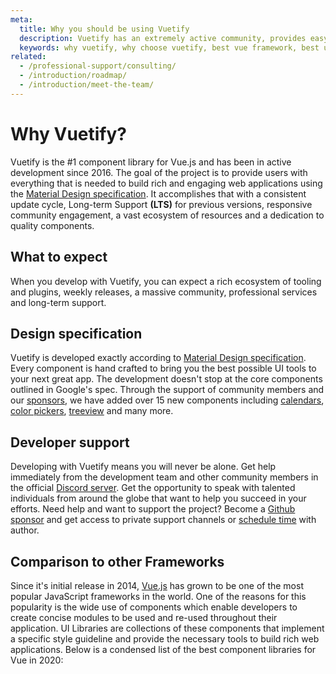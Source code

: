 ```yaml
---
meta:
  title: Why you should be using Vuetify
  description: Vuetify has an extremely active community, provides easy to use Material Design components and is consistently updated.
  keywords: why vuetify, why choose vuetify, best vue framework, best ui framework
related:
  - /professional-support/consulting/
  - /introduction/roadmap/
  - /introduction/meet-the-team/
---
```


# Why Vuetify?

Vuetify is the #1 component library for Vue.js and has been in active development since 2016. The goal of the project is to provide users with everything that is needed to build rich and engaging web applications using the [Material Design specification](https://material.io/guidelines/). It accomplishes that with a consistent update cycle, Long-term Support **(LTS)** for previous versions, responsive community engagement, a vast ecosystem of resources and a dedication to quality components.

<vuetify-comparison />

## What to expect

When you develop with Vuetify, you can expect a rich ecosystem of tooling and plugins, weekly releases, a massive community, professional services and long-term support.

## Design specification

Vuetify is developed exactly according to [Material Design specification](https://material.io/guidelines/). Every component is hand crafted to bring you the best possible UI tools to your next great app. The development doesn't stop at the core components outlined in Google's spec. Through the support of community members and our [sponsors](/introduction/sponsors-and-backers), we have added over 15 new components including [calendars](/components/calendars/), [color pickers](/components/color-pickers/), [treeview](/components/treeview/) and many more.

## Developer support

Developing with Vuetify means you will never be alone. Get help immediately from the development team and other community members in the official [Discord server](https://community.vuetifyjs.com/). Get the opportunity to speak with talented individuals from around the globe that want to help you succeed in your efforts. Need help and want to support the project? Become a [Github sponsor](https://github.com/sponsors/johnleider/) and get access to private support channels or [schedule time](/professional-support/consulting/) with author.

## Comparison to other Frameworks

Since it's initial release in 2014, [Vue.js](https://vuejs.org/) has grown to be one of the most popular JavaScript frameworks in the world. One of the reasons for this popularity is the wide use of components which enable developers to create concise modules to be used and re-used throughout their application. UI Libraries are collections of these components that implement a specific style guideline and provide the necessary tools to build rich web applications. Below is a condensed list of the best component libraries for Vue in 2020:

<backmatter />
